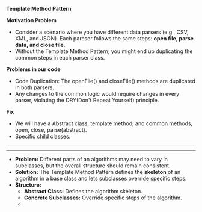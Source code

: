 **Template Method Pattern**

**Motivation Problem**
- Consider a scenario where you have different data parsers (e.g., CSV, XML, and JSON). Each pareser follows the same steps: **open file, parse data, and close file.**
- Without the Template Method Pattern, you might end up duplicating the common steps in each parser class.


**Problems in our code**
- Code Duplication: The openFile() and closeFile() methods are duplicated in both parsers.
- Any changes to the common logic would require changes in every parser, violating the DRY(Don't Repeat Yourself) principle.

**Fix**
- We will have a Abstract class, template method, and common methods, open, close, parse(abstract).
- Specific child classes. 

****
****

- **Problem:** Different parts of an algorithms may need to vary in subclasses, but the overall structure should remain consistent.
- **Solution:** The Template Method Pattern defines the **skeleton** of an algorithm in a base class and lets subclasses override specific steps.
- **Structure:**
    - **Abstract Class:** Defines the algorithm skeleton.
    - **Concrete Subclasses:** Override specific steps of the algorithm.
    - 